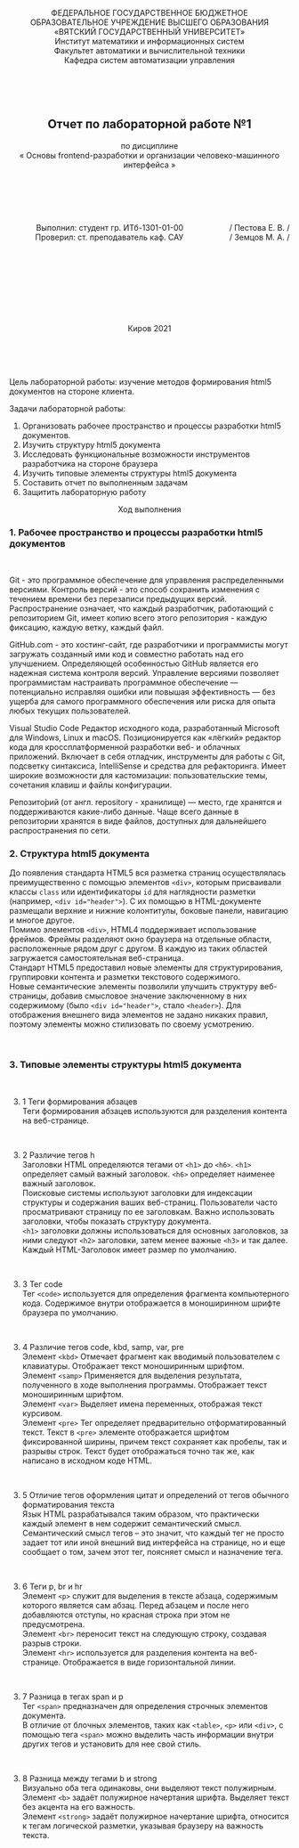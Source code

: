 <p align="center"> ФЕДЕРАЛЬНОЕ ГОСУДАРСТВЕННОЕ БЮДЖЕТНОЕ <br/> ОБРАЗОВАТЕЛЬНОЕ УЧРЕЖДЕНИЕ ВЫСШЕГО ОБРАЗОВАНИЯ<br/>             
«ВЯТСКИЙ ГОСУДАРСТВЕННЫЙ УНИВЕРСИТЕТ» <br/> 
Институт математики и информационных систем <br/> 
Факультет автоматики и вычислительной техники <br/>
Кафедра систем автоматизации управления</p>

<br/><br/><br/>

<h2 align="center"> Отчет по лабораторной работе №1 </h2>
<p align="center">по дисциплине <br/>
&laquo; Основы frontend-разработки и организации человеко-машинного интерфейса &raquo;</p>

<br/><br/><br/><br/>

<p align="right">Выполнил: студент гр. ИТб-1301-01-00 &nbsp; &nbsp; &nbsp; &nbsp; &nbsp; &nbsp; &nbsp; &nbsp; &nbsp; &nbsp; / Пестова Е. В. / <br/>
Проверил: ст. преподаватель каф. САУ  &nbsp; &nbsp; &nbsp; &nbsp; &nbsp; &nbsp; &nbsp; &nbsp; &nbsp; &nbsp; / Земцов М. А. / </p>

<br/><br/><br/><br/><br/><br/><br/>
<p align="center">Киров 2021</p>

<br/>
<br/>
<br/>

Цель лабораторной работы: изучение методов формирования html5 документов на стороне клиента.

Задачи лабораторной работы:
1.	Организовать рабочее пространство и процессы разработки html5 документов.
2.	Изучить структуру html5 документа
3.	Исследовать функциональные возможности инструментов разработчика на стороне браузера
4.	Изучить типовые элементы структуры html5 документа
5.	Составить отчет по выполненным задачам
6.	Защитить лабораторную работу


<p align="center">Ход выполнения</p>

### 1. Рабочее пространство и процессы разработки html5 документов

<br/>

Git - это программное обеспечение для управления распределенными версиями. Контроль версий - это способ сохранить изменения с течением времени без перезаписи предыдущих версий. Распространение означает, что каждый разработчик, работающий с репозиторием Git, имеет копию всего этого репозитория - каждую фиксацию, каждую ветку, каждый файл.

GitHub.com - это хостинг-сайт, где разработчики и программисты могут загружать созданный ими код и совместно работать над его улучшением. Определяющей особенностью GitHub является его надежная система контроля версий. Управление версиями позволяет программистам настраивать программное обеспечение — потенциально исправляя ошибки или повышая эффективность — без ущерба для самого программного обеспечения или риска для опыта любых текущих пользователей. 

Visual Studio Code Редактор исходного кода, разработанный Microsoft для Windows, Linux и macOS. Позиционируется как «лёгкий» редактор кода для кроссплатформенной разработки веб- и облачных приложений. Включает в себя отладчик, инструменты для работы с Git, подсветку синтаксиса, IntelliSense и средства для рефакторинга. Имеет широкие возможности для кастомизации: пользовательские темы, сочетания клавиш и файлы конфигурации.

Репозито́рий (от англ. repository - хранилище) — место, где хранятся и поддерживаются какие-либо данные. Чаще всего данные в репозитории хранятся в виде файлов, доступных для дальнейшего распространения по сети.

### 2. Структура html5 документа

До появления стандарта HTML5 вся разметка страниц осуществлялась преимущественно с помощью элементов `<div>`, которым присваивали классы `class` или идентификаторы `id` для наглядности разметки (например, `<div id="header">`). С их помощью в HTML-документе размещали верхние и нижние колонтитулы, боковые панели, навигацию и многое другое.<br/>
Помимо элементов `<div>`, HTML4 поддерживает использование фреймов. Фреймы разделяют окно браузера на отдельные области, расположенные рядом друг с другом. В каждую из таких областей загружается самостоятельная веб-страница.<br/>
Стандарт HTML5 предоставил новые элементы для структурирования, группировки контента и разметки текстового содержимого. <br/>
Новые семантические элементы позволили улучшить структуру веб-страницы, добавив смысловое значение заключенному в них содержимому (было `<div id="header">`, стало `<header>`). Для отображения внешнего вида элементов не задано никаких правил, поэтому элементы можно стилизовать по своему усмотрению.<br/>

<br/>

### 3.	Типовые элементы структуры html5 документа 

<br/>

3. 1 Теги формирования абзацев<br/>
Теги формирования абзацев используются для разделения контента на веб-странице. <br/>


<br/>

3. 2 Различие тегов h<br/>
Заголовки HTML определяются тегами от `<h1>` до `<h6>`. `<h1>` определяет самый важный заголовок. `<h6>` определяет наименее важный заголовок.<br/> Поисковые системы используют заголовки для индексации структуры и содержания ваших веб-страниц.
Пользователи часто просматривают страницу по ее заголовкам. Важно использовать заголовки, чтобы показать структуру документа.<br/>
`<h1>` заголовки должны использоваться для основных заголовков, за ними следуют `<h2>` заголовки, затем менее важные `<h3>` и так далее. Каждый HTML-Заголовок имеет размер по умолчанию. 

<br/>

3. 3 Тег code <br/>
 Тег `<code>` используется для определения фрагмента компьютерного кода. Содержимое внутри отображается в моноширинном шрифте браузера по умолчанию.
 
 <br/>

3. 4 Различие тегов code, kbd, samp, var, pre<br/>
Элемент `<kbd>` Отмечает фрагмент как вводимый пользователем с клавиатуры. Отображает текст моноширинным шрифтом.<br/>
Элемент `<samp>` Применяется для выделения результата, полученного в ходе выполнения программы. Отображает текст моноширинным шрифтом.<br/>
Элемент `<var>` Выделяет имена переменных, отображая текст курсивом.<br/>
Элемент `<pre>` Тег определяет предварительно отформатированный текст. Текст в `<pre>` элементе отображается шрифтом фиксированной ширины, причем текст сохраняет как пробелы, так и разрывы строк. Текст будет отображаться точно так же, как написано в исходном коде HTML.

<br/>

3. 5 Отличие тегов оформления цитат и определений от тегов обычного форматирования текста<br/>
Язык HTML разрабатывался таким образом, что практически каждый элемент в нем содержит семантический смысл. <br/>
Семантический смысл тегов – это значит, что каждый тег не просто задает тот или иной внешний вид интерфейса на странице, но и еще сообщает о том, зачем этот тег, поясняет смысл и назначение тега.

<br/>

3. 6 Теги p, br и hr<br/>
 Элемент `<p>` служит для выделения в тексте абзаца, содержимым которого является сам абзац. Перед абзацем и после него добавляются отступы, но красная строка при этом не предусмотрена. <br/>
 Элемент `<br>` переносит текст на следующую строку, создавая разрыв строки. <br/>
 Элемент `<hr>` используется для разделения контента на веб-странице. Отображается в виде горизонтальной линии.

<br/>

3. 7 Разница в тегах span и p<br/>
Тег `<span>` предназначен для определения строчных элементов документа.<br/> 
В отличие от блочных элементов, таких как `<table>`, `<p>` или `<div>`, с помощью тега `<span>` можно выделить часть информации внутри других тегов и установить для нее свой стиль.

<br/>

3. 8 Разница между тегами b и strong <br/>
Визуально оба тега одинаковы, они выделяют текст полужирным.<br/>
Элемент `<b>` задаёт полужирное начертания шрифта. Выделяет текст без акцента на его важность.<br/>
Элемент `<strong>` задаёт полужирное начертание шрифта, относится к тегам логической разметки, указывая браузеру на важность текста.

<br/>

